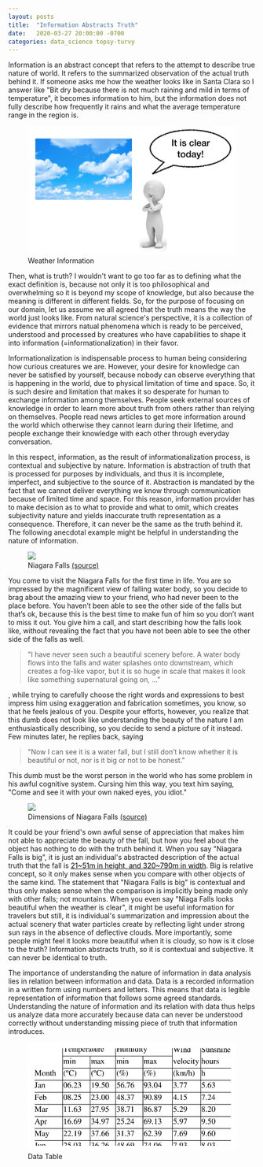 ```yaml
---
layout: posts
title:  "Information Abstracts Truth"
date:   2020-03-27 20:00:00 -0700
categories: data_science topsy-turvy
---
```


Information is an abstract concept that refers to the attempt to describe true nature of world. It refers to the summarized observation of the actual truth behind it. If someone asks me how the weather looks like in Santa Clara so I answer like "Bit dry because there is not much raining and mild in terms of temperature", it becomes information to him, but the information does not fully describe how frequently it rains and what the average temperature range in the region is.
<!---
If you ask what is the exact definition of truth, it becomes too philosophical and thus I wouldn’t be able to give a confident answer to it (nor do I want to because I want to avoid unnecessary arguments that are beyond the scope of the topic)
-->

<figure>
  <img src="/assets/images/weather_information.png">
  <figcaption>Weather Information</figcaption>
</figure>

Then, what is truth? I wouldn't want to go too far as to defining what the exact definition is, because not only it is too philosophical and overwhelming so it is beyond my scope of knowledge, but also because the meaning is different in different fields. So, for the purpose of focusing on our domain, let us assume we all agreed that the truth means the way the world just looks like. From natural science's perspective, it is a collection of evidence that mirrors natual phenomena which is ready to be perceived, understood and processed by creatures who have capabilities to shape it into information (=informationalization) in their favor.

Informationalization is indispensable process to human being considering how curious creatures we are. However, your desire for knowledge can never be satisfied by yourself, because nobody can observe everything that is happening in the world, due to physical limitation of time and space. So, it is such desire and limitation that makes it so desperate for human to exchange information among themselves. People seek external sources of knowledge in order to learn more about truth from others rather than relying on themselves. People read news articles to get more information around the world which otherwise they cannot learn during their lifetime, and people exchange their knowledge with each other through everyday conversation. 

<!---
<figure>
  <img src="/assets/images/three_people.png">
  <figcaption>People Exchange Information</figcaption>
</figure>
-->

In this respect, information, as the result of informationalization process, is contextual and subjective by nature. Information is abstraction of truth that is processed for purposes by individuals, and thus it is incomplete, imperfect, and subjective to the source of it. Abstraction is mandated by the fact that we cannot deliver everything we know through communication because of limited time and space. For this reason, information provider has to make decision as to what to provide and what to omit, which creates subjectivity nature and yields inaccurate truth representation as a consequence. Therefore, it can never be the same as the truth behind it. The following anecdotal example might be helpful in understanding the nature of information.

<figure>
  <img src="https://www.planetware.com/wpimages/2020/02/new-york-city-to-niagara-falls-best-ways-to-get-there-organized-tour.jpg">
  <figcaption>Niagara Falls
<a href="https://www.planetware.com/new-york/from-new-york-city-to-niagara-falls-best-ways-to-get-there-us-ny-65.htm">(source)</a></figcaption>
</figure>

You come to visit the Niagara Falls for the first time in life. You are so impressed by the magnificent view of falling water body, so you decide to brag about the amazing view to your friend, who had never been to the place before. You haven’t been able to see the other side of the falls but that’s ok, because this is the best time to make fun of him so you don’t want to miss it out. You give him a call, and start describing how the falls look like, without revealing the fact that you have not been able to see the other side of the falls as well.

> "I have never seen such a beautiful scenery before. A water body flows into the falls and water splashes onto downstream, which creates a fog-like vapor, but it is so huge in scale that makes it look like something supernatural going on, ..."

, while trying to carefully choose the right words and expressions to best impress him using exaggeration and fabrication sometimes, you know, so that he feels jealous of you. Despite your efforts, however, you realize that this dumb does not look like understanding the beauty of the nature I am enthusiastically describing, so you decide to send a picture of it instead. Few minutes later, he replies back, saying

> "Now I can see it is a water fall, but I still don’t know whether it is beautiful or not, nor is it big or not to be honest."

This dumb must be the worst person in the world who has some problem in his awful cognitive system. Cursing him this way, you text him saying, "Come and see it with your own naked eyes, you idiot."

<figure>
  <img src="https://d3ds21tjpn8xnd.cloudfront.net/beta/wp-content/uploads/2019/04/Niagara-Falls-Height1.jpg">
  <figcaption>Dimensions of Niagara Falls
<a href="https://nyfalls.com/niagara-falls/faq-2/">(source)</a></figcaption>
</figure>

It could be your friend's own awful sense of appreciation that makes him not able to appreciate the beauty of the fall, but how you feel about the object has nothing to do with the truth behind it. When you say "Niagara Falls is big", it is just an individual's abstracted description of the actual truth that the fall is
<a href="https://en.wikipedia.org/wiki/Niagara_Falls#Characteristics" style="color:black">21~51m in height, and 320~790m in width</a>. Big is relative concept, so it only makes sense when you compare with other objects of the same kind. The statement that "Niagara Falls is big" is contextual and thus only makes sense when the comparison is implicitly being made only with other falls; not mountains. When you even say "Niaga Falls looks beautiful when the weather is clear", it might be useful information for travelers but still, it is individual's summarization and impression about the actual scenery that water particles create by reflecting light under strong sun rays in the absence of deflective clouds. More importantly, some people might feel it looks more beautiful when it is cloudy, so how is it close to the truth? Information abstracts truth, so it is contextual and subjective. It can never be identical to truth.

The importance of understanding the nature of information in data analysis lies in relation between information and data. Data is a recorded information in a written form using numbers and letters. This means that data is legible representation of information that follows some agreed standards. Understanding the nature of information and its relation with data thus helps us analyze data more accurately because data can never be understood correctly without understanding missing piece of truth that information introduces.

<figure>
  <img src="/assets/images/data_table.png">
  <figcaption>Data Table</figcaption>
</figure>